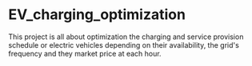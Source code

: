 # EV_charging_optimization
This project is all about optimization the charging and service provision schedule or electric vehicles depending on their availability, the grid's frequency and they market price at each hour.
